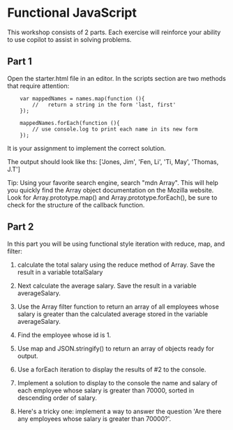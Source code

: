 # Functional JavaScript

This workshop consists of 2 parts. Each exercise will reinforce your
ability to use copilot to assist in solving problems.

## Part 1

Open the starter.html file in an editor. In the scripts section are two
methods that require attention:

        var mappedNames = names.map(function (){
            //   return a string in the form 'last, first'
        });
        
        mappedNames.forEach(function (){
            // use console.log to print each name in its new form
        });

It is your assignment to implement the correct solution.

The output should look like ths: \[\'Jones, Jim\', \'Fen, Li\', \'Ti,
May\', \'Thomas, J.T\'\]

Tip: Using your favorite search engine, search \"mdn Array\". This will
help you quickly find the Array object documentation on the Mozilla
website. Look for Array.prototype.map() and Array.prototype.forEach(),
be sure to check for the structure of the callback function.

## Part 2

In this part you will be using functional style iteration with reduce, map, and filter:

1) calculate the total salary using the reduce method of Array. Save the result in a variable totalSalary
    
2) Next calculate the average salary. Save the result in a variable averageSalary.
        
3) Use the Array filter function to return an array of all employees whose salary is greater than the calculated average stored in the variable averageSalary.

4) Find the employee whose id is 1.

5) Use map and JSON.stringify() to return an array of objects ready for
    output.

6) Use a forEach iteration to display the results of #2 to the console.

7) Implement a solution to display to the console the name and salary
    of each employee whose salary is greater than 70000, sorted in
    descending order of salary.

8) Here\'s a tricky one: implement a way to answer the question \'Are
    there any employees whose salary is greater than 70000?\'.
